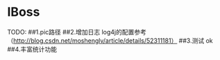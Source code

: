 # IBoss

TODO:
##1.pic路径
##2.增加日志 
log4j的配置参考（http://blog.csdn.net/moshenglv/article/details/52311181）
##3.测试 ok
##4.丰富统计功能


  
